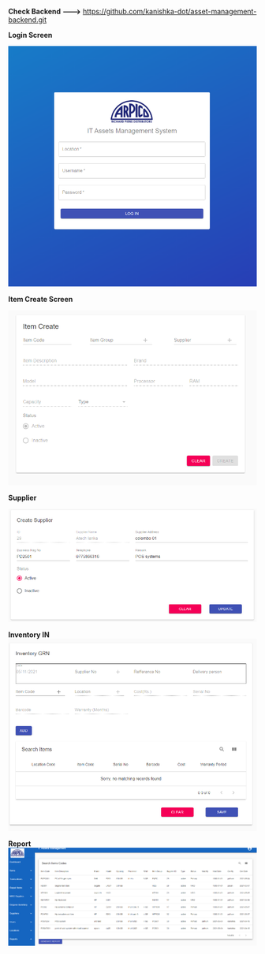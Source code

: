 
**Check Backend --->**
https://github.com/kanishka-dot/asset-management-backend.git

**Login Screen**

![Login Screen](img/login.PNG)

**Item Create Screen**

![Item Create](img/itm.PNG)

**Supplier**

![Search Screen](img/sup.PNG)

**Inventory IN**
![GRN](img/grn.PNG)

**Report**
![GRN](img/rep.PNG)
